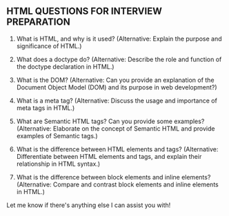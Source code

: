 ## HTML QUESTIONS FOR INTERVIEW PREPARATION


1. What is HTML, and why is it used? (Alternative: Explain the purpose and significance of HTML.)

2. What does a doctype do? (Alternative: Describe the role and function of the doctype declaration in HTML.)

3. What is the DOM? (Alternative: Can you provide an explanation of the Document Object Model (DOM) and its purpose in web development?)

4. What is a meta tag? (Alternative: Discuss the usage and importance of meta tags in HTML.)

5. What are Semantic HTML tags? Can you provide some examples? (Alternative: Elaborate on the concept of Semantic HTML and provide examples of Semantic tags.)

6. What is the difference between HTML elements and tags? (Alternative: Differentiate between HTML elements and tags, and explain their relationship in HTML syntax.)

7. What is the difference between block elements and inline elements? (Alternative: Compare and contrast block elements and inline elements in HTML.)

Let me know if there's anything else I can assist you with!